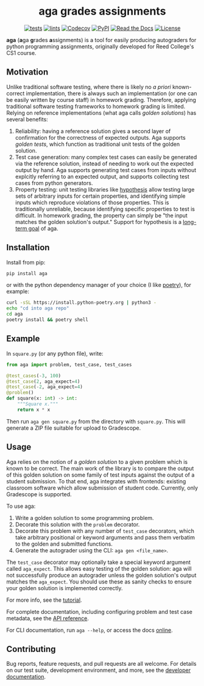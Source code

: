 <div align="center">

# aga grades assignments

[![tests](https://github.com/nihilistkitten/aga/workflows/tests/badge.svg)](https://github.com/nihilistkitten/aga/actions?workflow=tests)
[![lints](https://github.com/nihilistkitten/aga/workflows/lints/badge.svg)](https://github.com/nihilistkitten/aga/actions?workflow=lints)
[![Codecov](https://codecov.io/gh/nihilistkitten/aga/branch/main/graph/badge.svg)](https://codecov.io/gh/nihilistkitten/aga)
[![PyPI](https://img.shields.io/pypi/v/aga.svg)](https://pypi.org/project/aga/)
[![Read the Docs](https://readthedocs.org/projects/aga/badge/)](https://aga.readthedocs.io/)
[![License](https://img.shields.io/github/license/nihilistkitten/aga)](https://choosealicense.com/licenses/mit/)

</div>

**aga** (**a**ga **g**rades **a**ssignments) is a tool for easily producing autograders for python programming assignments, originally developed for Reed College's CS1 course.

## Motivation

Unlike traditional software testing, where there is likely no _a priori_ known-correct implementation, there is always such an implementation (or one can be easily written by course staff) in homework grading. Therefore, applying traditional software testing frameworks to homework grading is limited. Relying on reference implementations (what aga calls _golden solutions_) has several benefits:

1. Reliability: having a reference solution gives a second layer of confirmation for the correctness of expected outputs. Aga supports _golden tests_, which function as traditional unit tests of the golden solution.
2. Test case generation: many complex test cases can easily be generated via the reference solution, instead of needing to work out the expected output by hand. Aga supports generating test cases from inputs without explcitly referring to an expected output, and supports collecting test cases from python generators.
3. Property testing: unit testing libraries like [hypothesis](https://hypothesis.readthedocs.io) allow testing large sets of arbitrary inputs for certain properties, and identifying simple inputs which reproduce violations of those properties. This is traditionally unreliable, because identifying specific properties to test is difficult. In homework grading, the property can simply be "the input matches the golden solution's output." Support for hypothesis is a [long-term goal](https://github.com/nihilistkitten/aga/issues/32) of aga.

## Installation

Install from pip:

```bash
pip install aga
```

or with the python dependency manager of your choice (I like [poetry](https://github.com/python-poetry/poetry)), for example:

```bash
curl -sSL https://install.python-poetry.org | python3 -
echo "cd into aga repo"
cd aga
poetry install && poetry shell
```

## Example

In `square.py` (or any python file), write:

```python
from aga import problem, test_case, test_cases

@test_cases(-3, 100)
@test_case(2, aga_expect=4)
@test_case(-2, aga_expect=4)
@problem()
def square(x: int) -> int:
    """Square x."""
    return x * x
```

Then run `aga gen square.py` from the directory with `square.py`. This will generate a ZIP file suitable for upload to Gradescope.

## Usage

Aga relies on the notion of a _golden solution_ to a given problem which is known to be correct. The main work of the library is to compare the output of this golden solution on some family of test inputs against the output of a student submission. To that end, aga integrates with frontends: existing classroom software which allow submission of student code. Currently, only Gradescope is supported.

To use aga:

1. Write a golden solution to some programming problem.
2. Decorate this solution with the `problem` decorator.
3. Decorate this problem with any number of `test_case` decorators, which take arbitrary positional or keyword arguments and pass them verbatim to the golden and submitted functions.
4. Generate the autograder using the CLI: `aga gen <file_name>`.

The `test_case` decorator may optionally take a special keyword argument called `aga_expect`. This allows easy testing of the golden solution: aga will not successfully produce an autograder unless the golden solution's output matches the `aga_expect`. You should use these as sanity checks to ensure your golden solution is implemented correctly.

For more info, see the [tutorial](https://aga.readthedocs.io/en/stable/tutorial.html).

For complete documentation, including configuring problem and test case metadata, see the [API reference](https://aga.readthedocs.io/en/stable/reference.html).

For CLI documentation, run `aga --help`, or access the docs [online](https://aga.readthedocs.io/en/stable/cli.html).

## Contributing

Bug reports, feature requests, and pull requests are all welcome. For details on our test suite, development environment, and more, see the [developer documentation](https://aga.readthedocs.io/en/stable/development.html).

<!-- vim:set tw=0: -->
